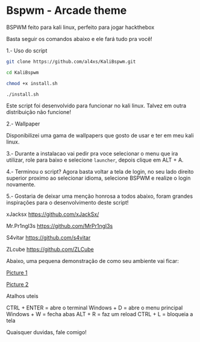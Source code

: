 # Bspwm - Arcade theme

BSPWM feito para kali linux, perfeito para jogar hackthebox

Basta seguir os comandos abaixo e ele fará tudo pra você!

1.- Uso do script

```bash
git clone https://github.com/al4xs/KaliBspwm.git

cd KaliBspwm

chmod +x install.sh

./install.sh
```

Este script foi desenvolvido para funcionar no kali linux.
Talvez em outra distribuição não funcione!

2.- Wallpaper

Disponibilizei uma gama de wallpapers que gosto de usar e ter em meu kali linux.

3.- Durante a instalacao vai pedir pra voce selecionar o menu que ira utilizar, role para baixo e selecione `launcher`, depois clique em ALT + A.

4.- Terminou o script? Agora basta voltar a tela de login, no seu lado direito superior proximo ao selecionar idioma, selecione BSPWM e realize o login novamente.

5.- Gostaria de deixar uma menção honrosa a todos abaixo, foram grandes inspirações para o desenvolvimento deste script! 

xJacksx https://github.com/xJackSx/

Mr.Pr1ngl3s https://github.com/MrPr1ngl3s

S4vitar https://github.com/s4vitar

ZLcube https://github.com/ZLCube


Abaixo, uma pequena demonstração de como seu ambiente vai ficar:

[Picture 1](https://github.com/al4xs/KaliBspwm/blob/main/preview/demo1.png)

[Picture 2](https://github.com/al4xs/KaliBspwm/blob/main/preview/demo2.png)


Atalhos uteis

CTRL + ENTER = abre o terminal
Windows + D = abre o menu principal
Windows + W = fecha abas
ALT + R = faz um reload
CTRL + L = bloqueia a tela



Quaisquer duvidas, fale comigo!
